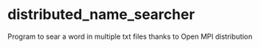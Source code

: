 # distributed_name_searcher
Program to sear a word in multiple txt files thanks to Open MPI distribution
